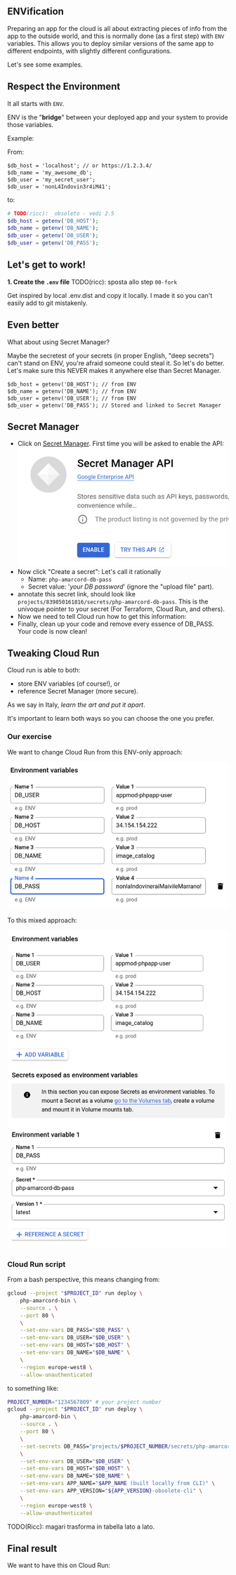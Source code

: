 ## ENVification

Preparing an app for the cloud is all about extracting pieces of info from the app to the outside world, and this is normally done (as a first step) with `ENV` variables. This allows you to deploy similar versions
of the same app to different endpoints, with slightly different configurations.

Let's see some examples.

## Respect the Environment
<!--  (TODO(ricc) integra meglio con il 2.5) -->

It all starts with `ENV`.

ENV is the "**bridge**" between your deployed app and your system to provide those variables.

Example:

From:

```
$db_host = 'localhost'; // or https://1.2.3.4/
$db_name = 'my_awesome_db';
$db_user = 'my_secret_user';
$db_user = 'nonL4Indovin3r4iM41';
```

to:

```php
# TODO(ricc):  obsoleto - vedi 2.5
$db_host = getenv('DB_HOST');
$db_name = getenv('DB_NAME');
$db_user = getenv('DB_USER');
$db_user = getenv('DB_PASS');
```


## Let's get to work!


**1. Create the `.env` file**  TODO(ricc): sposta allo step `00-fork`

Get inspired by local .env.dist and copy it locally.
I made it so you can't easily add to git mistakenly.


## Even better

What about using Secret Manager?

Maybe the secretest of your secrets (in proper English, "deep secrets") can't stand on ENV, you're afraid someone could
steal it. So let's do better. Let's make sure this NEVER makes it anywhere else than Secret Manager.

```
$db_host = getenv('DB_HOST'); // from ENV
$db_name = getenv('DB_NAME'); // from ENV
$db_user = getenv('DB_USER'); // from ENV
$db_user = getenv('DB_PASS'); // Stored and linked to Secret Manager
```

## Secret Manager

* Click on [Secret Manager](https://console.cloud.google.com/security/secret-manager). First time you will be asked to enable the API:
![alt text](image.png)
* Now click "Create a secret": Let's call it rationally
   * Name: `php-amarcord-db-pass`
   * Secret value: '*your DB password*' (ignore the "upload file" part).
* annotate this secret link, should look like `projects/839850161816/secrets/php-amarcord-db-pass`. This is the univoque pointer to your secret (For Terraform, Cloud Run, and others).
* Now we need to tell Cloud run how to get this information:
* Finally, clean up your code and remove every essence of DB_PASS. Your code is now clean!

## Tweaking Cloud Run

Cloud run is able to both:

* store ENV variables (of course!), or
* reference Secret Manager (more secure).

As we say in Italy, *learn the art and put it apart*.

It's important to learn both ways so you can choose the one you prefer.

### Our exercise

We want to change Cloud Run from this ENV-only approach:

![4 ENVs](image-2.png)

To this mixed approach:


![3 ENV passwords and 1 SM password](image-1.png)

### Cloud Run script

From a bash perspective, this means changing from:

```bash
gcloud --project "$PROJECT_ID" run deploy \
    php-amarcord-bin \
    --source . \
    --port 80 \
    \
    --set-env-vars DB_PASS="$DB_PASS" \
    --set-env-vars DB_USER="$DB_USER" \
    --set-env-vars DB_HOST="$DB_HOST" \
    --set-env-vars DB_NAME="$DB_NAME" \
    \
    --region europe-west8 \
    --allow-unauthenticated
```

to something like:

```bash
PROJECT_NUMBER="1234567809" # your project number
gcloud --project "$PROJECT_ID" run deploy \
    php-amarcord-bin \
    --source . \
    --port 80 \
    \
    --set-secrets DB_PASS="projects/$PROJECT_NUMBER/secrets/php-amarcord-db-pass" \
    \
    --set-env-vars DB_USER="$DB_USER" \
    --set-env-vars DB_HOST="$DB_HOST" \
    --set-env-vars DB_NAME="$DB_NAME" \
    --set-env-vars APP_NAME="$APP_NAME (built locally from CLI)" \
    --set-env-vars APP_VERSION="${APP_VERSION}-obsolete-cli" \
    \
    --region europe-west8 \
    --allow-unauthenticated
```

TODO(Ricc): magari trasforma in tabella lato a lato.

## Final result

We want to have this on Cloud Run:

